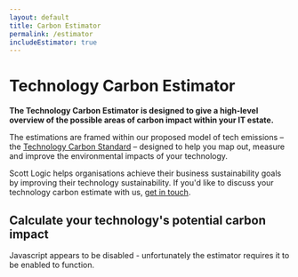 ```yaml
---
layout: default
title: Carbon Estimator
permalink: /estimator
includeEstimator: true
---
```


# Technology Carbon Estimator

**The Technology Carbon Estimator is designed to give a high-level overview of the possible areas of carbon impact within your IT estate.**

The estimations are framed within our proposed model of tech emissions – the [Technology Carbon Standard](/) – designed to help you map out, measure and improve the environmental impacts of your technology.

Scott Logic helps organisations achieve their business sustainability goals by improving their technology sustainability. If you'd like to discuss your technology carbon estimate with us, [get in touch](https://www.scottlogic.com/contact-us?formId=sales-enquiries).

## Calculate your technology's potential carbon impact

<tech-carbon-estimator class="not-prose" extra-height="112"></tech-carbon-estimator>
<noscript>Javascript appears to be disabled - unfortunately the estimator requires it to be enabled to function.</noscript>
